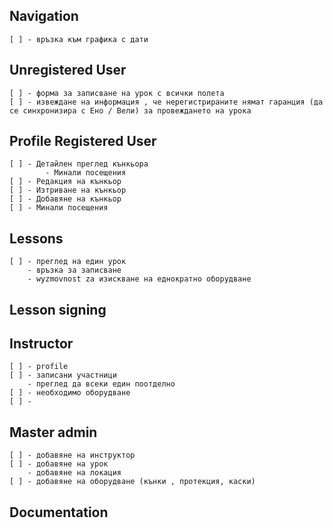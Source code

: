 ## Navigation

    [ ] - връзка към графика с дати

## Unregistered User

    [ ] - форма за записване на урок с всички полета
    [ ] - извеждане на информация , че нерегистрираните нямат гаранция (да се синхронизира с Ено / Вели) за провеждането на урока

## Profile Registered User

    [ ] - Детайлен преглед кънкьора
            - Минали посещения
    [ ] - Редакция на кънкьор
    [ ] - Изтриване на кънкьор
    [ ] - Добавяне на кънкьор
    [ ] - Минали посещения

## Lessons

    [ ] - преглед на един урок
        - връзка за записване
        - wyzmovnost za изискване на еднократно оборудване

## Lesson signing

## Instructor

    [ ] - profile
    [ ] - записани участници
        - преглед да всеки един поотделно
    [ ] - необходимо оборудване
    [ ] -

## Master admin

    [ ] - добавяне на инструктор
    [ ] - добавяне на урок
        - добавяне на локация
    [ ] - добавяне на оборудване (кънки , протекция, каски)

## Documentation
